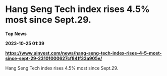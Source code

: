 # Hang Seng Tech index rises 4.5% most since Sept.29.
**Top News**

**2023-10-25 01:39**

**https://www.ainvest.com/news/hang-seng-tech-index-rises-4-5-most-since-sept-29-23101000627cf84ff33a905e/**

Hang Seng Tech index rises 4.5% most since Sept.29.